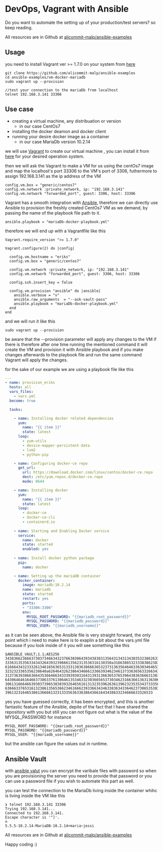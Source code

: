 # DevOps, Vagrant with Ansible 

Do you want to automate the setting up of your production/test servers? so keep reading.

All resources are in Github at [alicommit-malp/ansible-examples](https://github.com/alicommit-malp/ansible-examples)

## Usage 
you need to install Vagrant ver >= 1.7.0 on your system from [here](https://www.vagrantup.com/downloads.html) 
```
git clone https://github.com/alicommit-malp/ansible-examples
cd ansible-examples/vm-docker-mariadb
sudo vagrant up --provision

//test your connection to the mariaDb from localhost
telnet 192.168.3.141 33306
```

## Use case 

- creating a virtual machine, any distribuation or version
  -  in our case CentOs7
- installing the docker deamon and docker client 
- running your desire docker image as a container
  - in our case MariaDb version 10.2.14
  
we will use [Vagrant](https://www.vagrantup.com) to create our virtual machine , you can install it from [here](https://www.vagrantup.com/downloads.html) for your desired operation system.


then we will ask the Vagrant to make a VM for us using the centOs7 image and  map the localhost's port 33306 to the VM's port of 3306, futhermore to assign 192.168.3.141 as the ip address of the VM 

```
config.vm.box = "generic/centos7"
config.vm.network :private_network, ip: "192.168.3.141"
config.vm.network "forwarded_port", guest: 3306, host: 33306
```

Vagrant has a smooth integration with [Ansible](https://www.ansible.com), therefore we can directly use Ansible to provision the freshly created CentOs7 VM as we demand, by passing the name of the playbook file path to it.

```
ansible.playbook = "mariaDb-docker-playbook.yml"
```

therefore we will end up with a Vagrantfile like this 
```
Vagrant.require_version ">= 1.7.0"

Vagrant.configure(2) do |config|

  config.vm.hostname = "eriks"
  config.vm.box = "generic/centos7"

  config.vm.network :private_network, ip: "192.168.3.141"
  config.vm.network "forwarded_port", guest: 3306, host: 33306

  config.ssh.insert_key = false

  config.vm.provision "ansible" do |ansible|
    ansible.verbose = "v"
    ansible.raw_arguments  = "--ask-vault-pass"
    ansible.playbook = "mariaDb-docker-playbook.yml"
  end
end
```
and we will run it like this 

```
sudo vagrant up --provision
```
be aware that the --provision parameter will apply any changes to the VM if there is therefore after one time running the mentioned command it will create the VM and provision it with Ansible playbook and if you make changes afterwards to the playbook file and run the same command Vagrant will apply the changes.

for the sake of our example we are using a playbook file like this 

```yml
---
- name: provision_eriks
  hosts: all
  vars_files:
    - vars.yml
  become: true

  tasks:

    - name: Installing docker related dependencies
      yum:   
        name: "{{ item }}"
        state: latest
      loop:
        - yum-utils
        - device-mapper-persistent-data
        - lvm2
        - python-pip

    - name: Configuring docker-ce repo
      get_url:
        url: https://download.docker.com/linux/centos/docker-ce.repo
        dest: /etc/yum.repos.d/docker-ce.repo
        mode: 0644

    - name: Installing docker
      yum:   
        name: "{{ item }}"
        state: latest
      loop:
        - docker-ce
        - docker-ce-cli 
        - containerd.io
        
    - name: Starting and Enabling Docker service
      service:
        name: docker
        state: started
        enabled: yes
    
    - name: Install docker python package 
      pip:
        name: docker 

    - name: Setting up the mariaDB container 
      docker_container:
        image: mariadb:10.2.14
        name: mariadb
        state: started
        restart: yes
        ports:
        - "33306:3306"
        env:
          MYSQL_ROOT_PASSWORD: "{{mariadb_root_password}}"
          MYSQL_PASSWORD: "{{mariadb_password}}"
          MYSQL_USER: "{{mariadb_username}}"

```

as it can be seen above, the Ansible file is very straight forward, the only point which i need to make here is to exaplin a bit about the vars.yml file because if you look inside of it you will see something like this

```
$ANSIBLE_VAULT;1.1;AES256
34383662366637303734663432376630306439343838313564313431343035323862633166363366
3336313535633434326439323966613562313536316138350a316638653233383862383235323965
61666434323332613461656365313331383638666365323731363564646336303464653465636437
3232323365356238640a626464326238643466613366393462346137336365633266343033306139
31373639386636643536646634333939303164313931366365376539643836366631303134303266
64306464616466373863376130646135346332303665653730346231663661363136306134376230
30613166646639303739653838393264656161313235396263613962323535343733356363666165
63666337653161323861356536623461666239336634346338363433646237306535383762346261
39613231646538613666613231333563633638643661643438633234666633326533

```

yes you have guessed correctly, it has been encrypted, and this is another fantastic feature of the Ansible, depite of the fact that I have shared the repository with you but still you can not figure out what is the value of the MYSQL_PASSWORD for instance 

```
MYSQL_ROOT_PASSWORD: "{{mariadb_root_password}}"
MYSQL_PASSWORD: "{{mariadb_password}}"
MYSQL_USER: "{{mariadb_username}}"
```

but the ansible can figure the values out in runtime.

## Ansible Vault
with [ansible valut](https://docs.ansible.com/ansible/latest/user_guide/vault.html) you can encrypt the varibale files with password so when you are provisioning the server you need to provide that password or you can use a password file if you wish to automate this part as well.

you can test the connection to the MariaDb living inside the container whihc is living inside the VM like this

```
❯ telnet 192.168.3.141 33306
Trying 192.168.3.141...
Connected to 192.168.3.141.
Escape character is '^]'.
n
5.5.5-10.2.14-MariaDB-10.2.14+maria~jessi
```

All resources are in Github at [alicommit-malp/ansible-examples](https://github.com/alicommit-malp/ansible-examples)

Happy coding :)